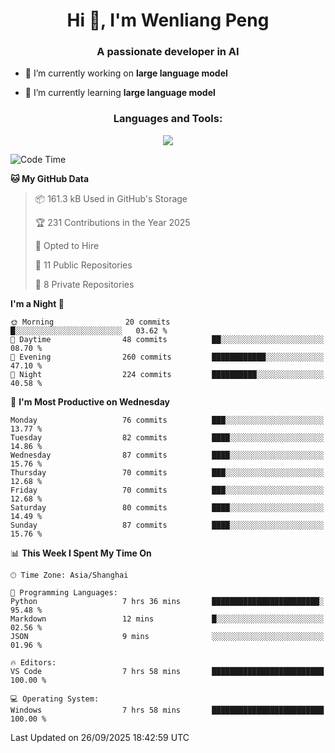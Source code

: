 <h1 align="center">Hi 👋, I'm Wenliang Peng</h1>
<h3 align="center">A passionate developer in AI</h3>

- 🔭 I’m currently working on **large language model**

- 🌱 I’m currently learning **large language model**

<!-- <h3 align="left">Connect with me:</h3> -->
<!-- <p align="left">
</p> -->

<h3 align="center">Languages and Tools:</h3>
<p align="center">
  <a href="https://skillicons.dev">
    <img src="https://skillicons.dev/icons?i=cpp,ros,docker,azure,git,linux,py,pytorch,cmake,githubactions,powershell,md&perline=6" />
  </a>
</p>


<!-- <p><img align="center" src="https://github-readme-stats.vercel.app/api/top-langs?username=bpwl0121&show_icons=true&locale=en&layout=compact" alt="bpwl0121" /></p> -->

<!-- <p><img align="center" src="https://github-readme-streak-stats.herokuapp.com/?user=bpwl0121&" alt="bpwl0121" /></p> -->

<!--START_SECTION:waka-->
![Code Time](http://img.shields.io/badge/Code%20Time-436%20hrs%2052%20mins-blue)

**🐱 My GitHub Data** 

> 📦 161.3 kB Used in GitHub's Storage 
 > 
> 🏆 231 Contributions in the Year 2025
 > 
> 💼 Opted to Hire
 > 
> 📜 11 Public Repositories 
 > 
> 🔑 8 Private Repositories 
 > 
**I'm a Night 🦉** 

```text
🌞 Morning                20 commits          █░░░░░░░░░░░░░░░░░░░░░░░░   03.62 % 
🌆 Daytime                48 commits          ██░░░░░░░░░░░░░░░░░░░░░░░   08.70 % 
🌃 Evening                260 commits         ████████████░░░░░░░░░░░░░   47.10 % 
🌙 Night                  224 commits         ██████████░░░░░░░░░░░░░░░   40.58 % 
```
📅 **I'm Most Productive on Wednesday** 

```text
Monday                   76 commits          ███░░░░░░░░░░░░░░░░░░░░░░   13.77 % 
Tuesday                  82 commits          ████░░░░░░░░░░░░░░░░░░░░░   14.86 % 
Wednesday                87 commits          ████░░░░░░░░░░░░░░░░░░░░░   15.76 % 
Thursday                 70 commits          ███░░░░░░░░░░░░░░░░░░░░░░   12.68 % 
Friday                   70 commits          ███░░░░░░░░░░░░░░░░░░░░░░   12.68 % 
Saturday                 80 commits          ████░░░░░░░░░░░░░░░░░░░░░   14.49 % 
Sunday                   87 commits          ████░░░░░░░░░░░░░░░░░░░░░   15.76 % 
```


📊 **This Week I Spent My Time On** 

```text
🕑︎ Time Zone: Asia/Shanghai

💬 Programming Languages: 
Python                   7 hrs 36 mins       ████████████████████████░   95.48 % 
Markdown                 12 mins             █░░░░░░░░░░░░░░░░░░░░░░░░   02.56 % 
JSON                     9 mins              ░░░░░░░░░░░░░░░░░░░░░░░░░   01.96 % 

🔥 Editors: 
VS Code                  7 hrs 58 mins       █████████████████████████   100.00 % 

💻 Operating System: 
Windows                  7 hrs 58 mins       █████████████████████████   100.00 % 
```


 Last Updated on 26/09/2025 18:42:59 UTC
<!--END_SECTION:waka-->
